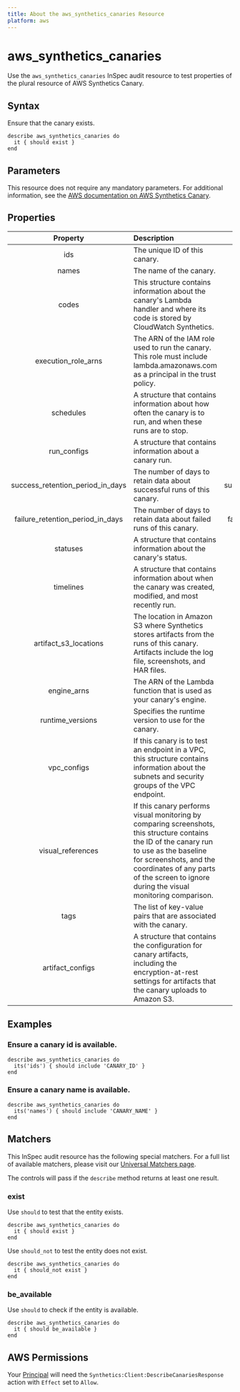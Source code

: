 ```yaml
---
title: About the aws_synthetics_canaries Resource
platform: aws
---
```


# aws_synthetics_canaries

Use the `aws_synthetics_canaries` InSpec audit resource to test properties of the plural resource of AWS Synthetics Canary.

## Syntax

Ensure that the canary exists.

    describe aws_synthetics_canaries do
      it { should exist }
    end

## Parameters

This resource does not require any mandatory parameters.
For additional information, see the [AWS documentation on AWS Synthetics Canary](https://docs.aws.amazon.com/AWSCloudFormation/latest/UserGuide/aws-resource-synthetics-canary.html).

## Properties

| Property | Description | Fields |
| :---: | :--- | :---: |
| ids | The unique ID of this canary. | id |
| names | The name of the canary. | name |
| codes | This structure contains information about the canary's Lambda handler and where its code is stored by CloudWatch Synthetics. | code |
| execution_role_arns | The ARN of the IAM role used to run the canary. This role must include lambda.amazonaws.com as a principal in the trust policy. | execution_role_arn |
| schedules | A structure that contains information about how often the canary is to run, and when these runs are to stop. | schedule |
| run_configs | A structure that contains information about a canary run. | run_config |
| success_retention_period_in_days | The number of days to retain data about successful runs of this canary. | success_retention_period_in_days |
| failure_retention_period_in_days | The number of days to retain data about failed runs of this canary. | failure_retention_period_in_days |
| statuses | A structure that contains information about the canary's status. | status |
| timelines | A structure that contains information about when the canary was created, modified, and most recently run. | timeline |
| artifact_s3_locations | The location in Amazon S3 where Synthetics stores artifacts from the runs of this canary. Artifacts include the log file, screenshots, and HAR files. | artifact_s3_location |
| engine_arns | The ARN of the Lambda function that is used as your canary's engine. | engine_arn |
| runtime_versions | Specifies the runtime version to use for the canary. | runtime_version |
| vpc_configs | If this canary is to test an endpoint in a VPC, this structure contains information about the subnets and security groups of the VPC endpoint. | vpc_config |
| visual_references | If this canary performs visual monitoring by comparing screenshots, this structure contains the ID of the canary run to use as the baseline for screenshots, and the coordinates of any parts of the screen to ignore during the visual monitoring comparison. | visual_reference |
| tags | The list of key-value pairs that are associated with the canary. | tags |
| artifact_configs | A structure that contains the configuration for canary artifacts, including the encryption-at-rest settings for artifacts that the canary uploads to Amazon S3. | artifact_config |

## Examples

### Ensure a canary id is available.
    describe aws_synthetics_canaries do
      its('ids') { should include 'CANARY_ID' }
    end

### Ensure a canary name is available.
    describe aws_synthetics_canaries do
      its('names') { should include 'CANARY_NAME' }
    end

## Matchers

This InSpec audit resource has the following special matchers. For a full list of available matchers, please visit our [Universal Matchers page](https://www.inspec.io/docs/reference/matchers/).

The controls will pass if the `describe` method returns at least one result.

### exist

Use `should` to test that the entity exists.

    describe aws_synthetics_canaries do
      it { should exist }
    end

Use `should_not` to test the entity does not exist.

    describe aws_synthetics_canaries do
      it { should_not exist }
    end

### be_available

Use `should` to check if the entity is available.

    describe aws_synthetics_canaries do
      it { should be_available }
    end

## AWS Permissions

Your [Principal](https://docs.aws.amazon.com/IAM/latest/UserGuide/intro-structure.html#intro-structure-principal) will need the `Synthetics:Client:DescribeCanariesResponse` action with `Effect` set to `Allow`.
